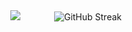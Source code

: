 <div align="center">
  <img src="http://mazassumnida.wtf/api/v2/generate_badge?boj=silverttthin" style="margin-right: 50px;">
  <img src="https://streak-stats.demolab.com?user=silverttthin&hide_border=true&date_format=%5BY.%5Dn.j" alt="GitHub Streak">
</div>
